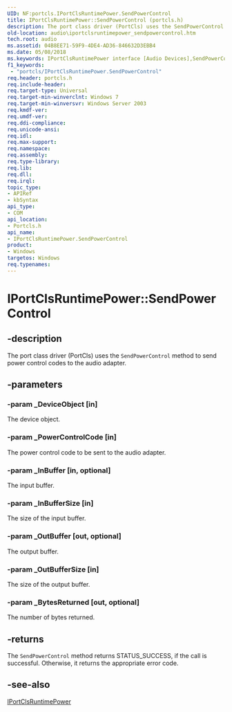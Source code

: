 ```yaml
---
UID: NF:portcls.IPortClsRuntimePower.SendPowerControl
title: IPortClsRuntimePower::SendPowerControl (portcls.h)
description: The port class driver (PortCls) uses the SendPowerControl method to send power control codes to the audio adapter.
old-location: audio\iportclsruntimepower_sendpowercontrol.htm
tech.root: audio
ms.assetid: 04B8EE71-59F9-4DE4-AD36-846632D3EBB4
ms.date: 05/08/2018
ms.keywords: IPortClsRuntimePower interface [Audio Devices],SendPowerControl method, IPortClsRuntimePower.SendPowerControl, IPortClsRuntimePower::SendPowerControl, SendPowerControl, SendPowerControl method [Audio Devices], SendPowerControl method [Audio Devices],IPortClsRuntimePower interface, audio.iportclsruntimepower_sendpowercontrol, portcls/IPortClsRuntimePower::SendPowerControl
f1_keywords:
 - "portcls/IPortClsRuntimePower.SendPowerControl"
req.header: portcls.h
req.include-header: 
req.target-type: Universal
req.target-min-winverclnt: Windows 7
req.target-min-winversvr: Windows Server 2003
req.kmdf-ver: 
req.umdf-ver: 
req.ddi-compliance: 
req.unicode-ansi: 
req.idl: 
req.max-support: 
req.namespace: 
req.assembly: 
req.type-library: 
req.lib: 
req.dll: 
req.irql: 
topic_type:
- APIRef
- kbSyntax
api_type:
- COM
api_location:
- Portcls.h
api_name:
- IPortClsRuntimePower.SendPowerControl
product:
- Windows
targetos: Windows
req.typenames: 
---
```


# IPortClsRuntimePower::SendPowerControl


## -description


The port class driver (PortCls) uses the <code>SendPowerControl</code>  method to send power control codes to the audio adapter.


## -parameters




### -param _DeviceObject [in]

The device object.


### -param _PowerControlCode [in]

The power control code to be sent to the audio adapter.


### -param _InBuffer [in, optional]

The input buffer.


### -param _InBufferSize [in]

The size of the input buffer.


### -param _OutBuffer [out, optional]

The output buffer.


### -param _OutBufferSize [in]

The size of the output buffer.


### -param _BytesReturned [out, optional]

The number of bytes returned.


## -returns



The <code>SendPowerControl</code> method returns STATUS_SUCCESS, if the call is successful. Otherwise, it returns the appropriate error code.




## -see-also




<a href="https://docs.microsoft.com/windows-hardware/drivers/ddi/portcls/nn-portcls-iportclsruntimepower">IPortClsRuntimePower</a>
 

 

